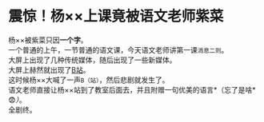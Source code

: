 # 震惊！杨××上课竟被语文老师紫菜  
杨××被紫菜只因**一个字**。<br>
一个普通的上午，一节普通的语文课，今天语文老师讲第一课`消息二则`。<br>
大屏上出现了几种传统媒体，随后出现了一些新媒体。<br>
大屏上赫然就出现了[B站](https://bilibili.com)。<br>
这时候杨××大喊了一声`B（站）`，然后悲剧就发生了。<br>
语文老师直接让杨××站到了教室后面去，并且附赠一句优美的语言*（忘了是啥*😨*）*。<br>
全剧终。
